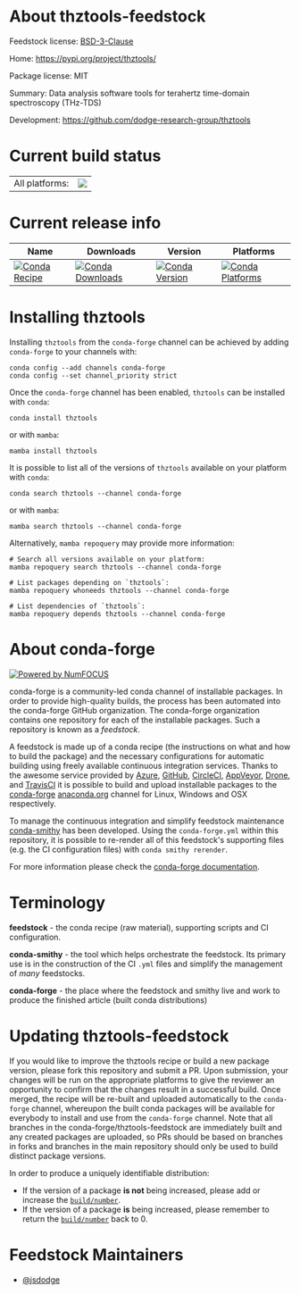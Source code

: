 About thztools-feedstock
========================

Feedstock license: [BSD-3-Clause](https://github.com/conda-forge/thztools-feedstock/blob/main/LICENSE.txt)

Home: https://pypi.org/project/thztools/

Package license: MIT

Summary: Data analysis software tools for terahertz time-domain spectroscopy (THz-TDS)

Development: https://github.com/dodge-research-group/thztools

Current build status
====================


<table><tr><td>All platforms:</td>
    <td>
      <a href="https://dev.azure.com/conda-forge/feedstock-builds/_build/latest?definitionId=22347&branchName=main">
        <img src="https://dev.azure.com/conda-forge/feedstock-builds/_apis/build/status/thztools-feedstock?branchName=main">
      </a>
    </td>
  </tr>
</table>

Current release info
====================

| Name | Downloads | Version | Platforms |
| --- | --- | --- | --- |
| [![Conda Recipe](https://img.shields.io/badge/recipe-thztools-green.svg)](https://anaconda.org/conda-forge/thztools) | [![Conda Downloads](https://img.shields.io/conda/dn/conda-forge/thztools.svg)](https://anaconda.org/conda-forge/thztools) | [![Conda Version](https://img.shields.io/conda/vn/conda-forge/thztools.svg)](https://anaconda.org/conda-forge/thztools) | [![Conda Platforms](https://img.shields.io/conda/pn/conda-forge/thztools.svg)](https://anaconda.org/conda-forge/thztools) |

Installing thztools
===================

Installing `thztools` from the `conda-forge` channel can be achieved by adding `conda-forge` to your channels with:

```
conda config --add channels conda-forge
conda config --set channel_priority strict
```

Once the `conda-forge` channel has been enabled, `thztools` can be installed with `conda`:

```
conda install thztools
```

or with `mamba`:

```
mamba install thztools
```

It is possible to list all of the versions of `thztools` available on your platform with `conda`:

```
conda search thztools --channel conda-forge
```

or with `mamba`:

```
mamba search thztools --channel conda-forge
```

Alternatively, `mamba repoquery` may provide more information:

```
# Search all versions available on your platform:
mamba repoquery search thztools --channel conda-forge

# List packages depending on `thztools`:
mamba repoquery whoneeds thztools --channel conda-forge

# List dependencies of `thztools`:
mamba repoquery depends thztools --channel conda-forge
```


About conda-forge
=================

[![Powered by
NumFOCUS](https://img.shields.io/badge/powered%20by-NumFOCUS-orange.svg?style=flat&colorA=E1523D&colorB=007D8A)](https://numfocus.org)

conda-forge is a community-led conda channel of installable packages.
In order to provide high-quality builds, the process has been automated into the
conda-forge GitHub organization. The conda-forge organization contains one repository
for each of the installable packages. Such a repository is known as a *feedstock*.

A feedstock is made up of a conda recipe (the instructions on what and how to build
the package) and the necessary configurations for automatic building using freely
available continuous integration services. Thanks to the awesome service provided by
[Azure](https://azure.microsoft.com/en-us/services/devops/), [GitHub](https://github.com/),
[CircleCI](https://circleci.com/), [AppVeyor](https://www.appveyor.com/),
[Drone](https://cloud.drone.io/welcome), and [TravisCI](https://travis-ci.com/)
it is possible to build and upload installable packages to the
[conda-forge](https://anaconda.org/conda-forge) [anaconda.org](https://anaconda.org/)
channel for Linux, Windows and OSX respectively.

To manage the continuous integration and simplify feedstock maintenance
[conda-smithy](https://github.com/conda-forge/conda-smithy) has been developed.
Using the ``conda-forge.yml`` within this repository, it is possible to re-render all of
this feedstock's supporting files (e.g. the CI configuration files) with ``conda smithy rerender``.

For more information please check the [conda-forge documentation](https://conda-forge.org/docs/).

Terminology
===========

**feedstock** - the conda recipe (raw material), supporting scripts and CI configuration.

**conda-smithy** - the tool which helps orchestrate the feedstock.
                   Its primary use is in the construction of the CI ``.yml`` files
                   and simplify the management of *many* feedstocks.

**conda-forge** - the place where the feedstock and smithy live and work to
                  produce the finished article (built conda distributions)


Updating thztools-feedstock
===========================

If you would like to improve the thztools recipe or build a new
package version, please fork this repository and submit a PR. Upon submission,
your changes will be run on the appropriate platforms to give the reviewer an
opportunity to confirm that the changes result in a successful build. Once
merged, the recipe will be re-built and uploaded automatically to the
`conda-forge` channel, whereupon the built conda packages will be available for
everybody to install and use from the `conda-forge` channel.
Note that all branches in the conda-forge/thztools-feedstock are
immediately built and any created packages are uploaded, so PRs should be based
on branches in forks and branches in the main repository should only be used to
build distinct package versions.

In order to produce a uniquely identifiable distribution:
 * If the version of a package **is not** being increased, please add or increase
   the [``build/number``](https://docs.conda.io/projects/conda-build/en/latest/resources/define-metadata.html#build-number-and-string).
 * If the version of a package **is** being increased, please remember to return
   the [``build/number``](https://docs.conda.io/projects/conda-build/en/latest/resources/define-metadata.html#build-number-and-string)
   back to 0.

Feedstock Maintainers
=====================

* [@jsdodge](https://github.com/jsdodge/)

